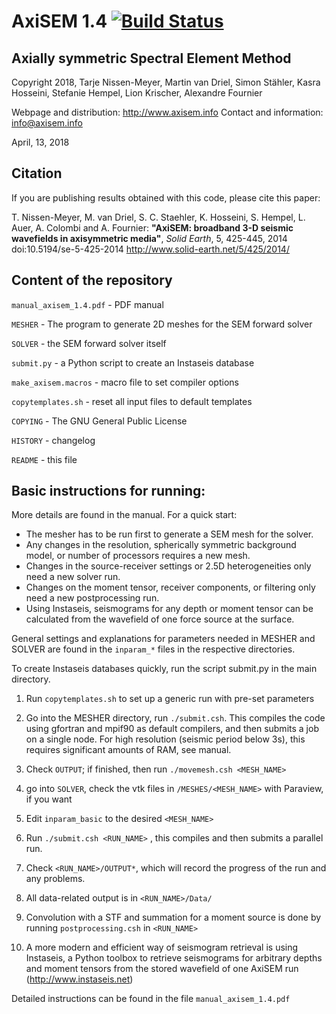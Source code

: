 # AxiSEM 1.4 [![Build Status](https://travis-ci.org/geodynamics/axisem.svg?branch=master)](https://travis-ci.org/geodynamics/axisem)

## Axially symmetric Spectral Element Method

Copyright 2018, Tarje Nissen-Meyer, Martin van Driel, Simon Stähler, Kasra Hosseini, Stefanie Hempel, Lion Krischer, Alexandre Fournier

Webpage and distribution: http://www.axisem.info
Contact and information:  info@axisem.info

April, 13, 2018 

## Citation
If you are publishing results obtained with this code, please cite this paper:

T. Nissen-Meyer, M. van Driel, S. C. Staehler, K. Hosseini, S. Hempel, L. Auer, A. Colombi and A. Fournier:
**"AxiSEM: broadband 3-D seismic wavefields in axisymmetric media"**, *Solid Earth*, 5, 425-445, 2014
doi:10.5194/se-5-425-2014 http://www.solid-earth.net/5/425/2014/

## Content of the repository
`manual_axisem_1.4.pdf` - PDF manual

`MESHER` - The program to generate 2D meshes for the SEM forward solver

`SOLVER` - the SEM forward solver itself

`submit.py` - a Python script to create an Instaseis database

`make_axisem.macros` - macro file to set compiler options

`copytemplates.sh` - reset all input files to default templates 

`COPYING` - The GNU General Public License

`HISTORY` - changelog

`README` - this file

## Basic instructions for running:

More details are found in the manual. For a quick start:

 - The mesher has to be run first to generate a SEM mesh for the solver. 
 - Any changes in the resolution, spherically symmetric background model, or number 
   of processors requires a new mesh. 
 - Changes in the source-receiver settings or 2.5D heterogeneities only need a new solver run.
 - Changes on the moment tensor, receiver components, or filtering only need a new postprocessing run.
 - Using Instaseis, seismograms for any depth or moment tensor can be calculated from the wavefield of one force source at the surface.

General settings and explanations for parameters needed in MESHER and SOLVER 
are found in the `inparam_*` files in the respective directories. 

To create Instaseis databases quickly, run the script submit.py in the main directory.

1) Run `copytemplates.sh` to set up a generic run with pre-set parameters

2) Go into the MESHER directory, run `./submit.csh`. This compiles the code using
gfortran and mpif90 as default compilers, and then submits a job on a single node. 
For high resolution (seismic period below 3s), this requires significant amounts 
of RAM, see manual.

3) Check `OUTPUT`; if finished, then run `./movemesh.csh <MESH_NAME>`

4) go into `SOLVER`, check the vtk files in `/MESHES/<MESH_NAME>` with Paraview, if you want

5) Edit `inparam_basic` to the desired `<MESH_NAME>`

6) Run `./submit.csh <RUN_NAME>` , this compiles and then submits a parallel run.

7) Check `<RUN_NAME>/OUTPUT*`, which will record the progress of the run and any problems.

8) All data-related output is in `<RUN_NAME>/Data/`

9) Convolution with a STF and summation for a moment source is done by running
   `postprocessing.csh` in `<RUN_NAME>`

10) A more modern and efficient way of seismogram retrieval is using Instaseis,
    a Python toolbox to retrieve seismograms for arbitrary depths and moment
    tensors from the stored wavefield of one AxiSEM run (http://www.instaseis.net)

Detailed instructions can be found in the file `manual_axisem_1.4.pdf`


